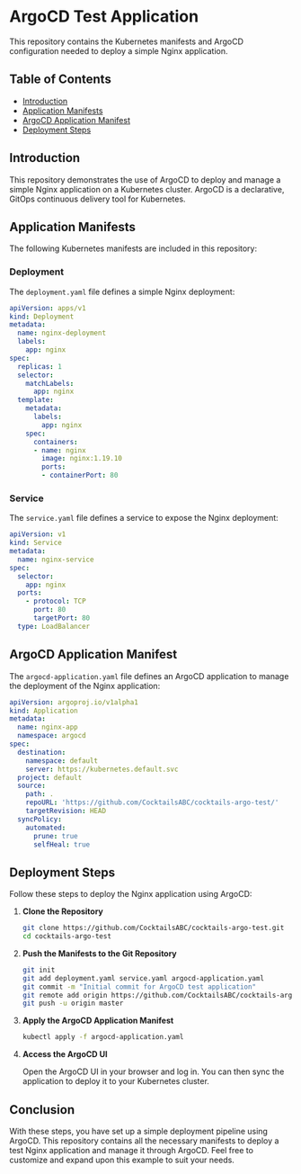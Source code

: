 # ArgoCD Test Application

This repository contains the Kubernetes manifests and ArgoCD configuration needed to deploy a simple Nginx application. 

## Table of Contents

- [Introduction](#introduction)
- [Application Manifests](#application-manifests)
- [ArgoCD Application Manifest](#argocd-application-manifest)
- [Deployment Steps](#deployment-steps)

## Introduction

This repository demonstrates the use of ArgoCD to deploy and manage a simple Nginx application on a Kubernetes cluster. ArgoCD is a declarative, GitOps continuous delivery tool for Kubernetes.

## Application Manifests

The following Kubernetes manifests are included in this repository:

### Deployment

The `deployment.yaml` file defines a simple Nginx deployment:

```yaml
apiVersion: apps/v1
kind: Deployment
metadata:
  name: nginx-deployment
  labels:
    app: nginx
spec:
  replicas: 1
  selector:
    matchLabels:
      app: nginx
  template:
    metadata:
      labels:
        app: nginx
    spec:
      containers:
      - name: nginx
        image: nginx:1.19.10
        ports:
        - containerPort: 80
```

### Service

The `service.yaml` file defines a service to expose the Nginx deployment:

```yaml
apiVersion: v1
kind: Service
metadata:
  name: nginx-service
spec:
  selector:
    app: nginx
  ports:
    - protocol: TCP
      port: 80
      targetPort: 80
  type: LoadBalancer
```

## ArgoCD Application Manifest

The `argocd-application.yaml` file defines an ArgoCD application to manage the deployment of the Nginx application:

```yaml
apiVersion: argoproj.io/v1alpha1
kind: Application
metadata:
  name: nginx-app
  namespace: argocd
spec:
  destination:
    namespace: default
    server: https://kubernetes.default.svc
  project: default
  source:
    path: .
    repoURL: 'https://github.com/CocktailsABC/cocktails-argo-test/'
    targetRevision: HEAD
  syncPolicy:
    automated:
      prune: true
      selfHeal: true
```

## Deployment Steps

Follow these steps to deploy the Nginx application using ArgoCD:

1. **Clone the Repository**

    ```bash
    git clone https://github.com/CocktailsABC/cocktails-argo-test.git
    cd cocktails-argo-test
    ```

2. **Push the Manifests to the Git Repository**

    ```bash
    git init
    git add deployment.yaml service.yaml argocd-application.yaml
    git commit -m "Initial commit for ArgoCD test application"
    git remote add origin https://github.com/CocktailsABC/cocktails-argo-test.git
    git push -u origin master
    ```

3. **Apply the ArgoCD Application Manifest**

    ```bash
    kubectl apply -f argocd-application.yaml
    ```

4. **Access the ArgoCD UI**

    Open the ArgoCD UI in your browser and log in. You can then sync the application to deploy it to your Kubernetes cluster.

## Conclusion

With these steps, you have set up a simple deployment pipeline using ArgoCD. This repository contains all the necessary manifests to deploy a test Nginx application and manage it through ArgoCD. Feel free to customize and expand upon this example to suit your needs.
